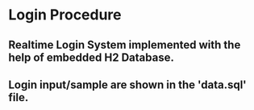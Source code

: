 # Login Procedure
## Realtime Login System implemented with the help of embedded H2 Database.
## Login input/sample are shown in the 'data.sql' file.
